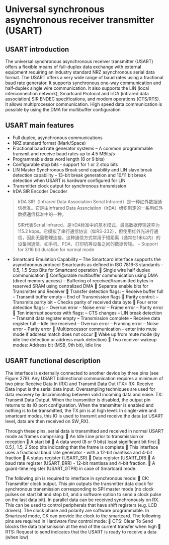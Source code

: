 # Universal synchronous asynchronous receiver transmitter (USART)

## USART introduction

The universal synchronous asynchronous receiver transmitter (USART) offers a flexible means of full-duplex data exchange with external equipment requiring an industry standard NRZ asynchronous serial data format. The USART offers a very wide range of baud rates using a fractional baud rate generator.
It supports synchronous one-way communication and half-duplex single wire communication. It also supports the LIN (local interconnection network), Smartcard Protocol and IrDA (infrared data association) SIR ENDEC specifications, and modem operations (CTS/RTS). It allows multiprocessor communication.
High speed data communication is possible by using the DMA for multibuffer configuration

## USART main features

- Full duplex, asynchronous communications
- NRZ standard format (Mark/Space)
- Fractional baud rate generator systems
  – A common programmable transmit and receive baud rates up to 4.5 MBits/s
- Programmable data word length (8 or 9 bits)
- Configurable stop bits - support for 1 or 2 stop bits
- LIN Master Synchronous Break send capability and LIN slave break detection capability
  – 13-bit break generation and 10/11 bit break detection when USART is hardware configured for LIN
- Transmitter clock output for synchronous transmission
- IrDA SIR Encoder Decoder

> IrDA SIR（Infrared Data Association Serial Infrared）是一种红外数据通信标准。它是由Infrared Data Association（IrDA）组织制定的一系列红外数据通信标准中的一种。
>
> SIR代表Serial Infrared，是IrDA标准中的基本模式，最高数据传输速率为115.2 kbps。它模拟了串行通信协议（如RS-232），但使用红外光进行通信，因此无需物理连接。这种通信方式常用于短距离（通常在1米以内）的设备间通信，如手机、PDA、打印机等设备之间的数据传输。
  – Support for 3/16 bit duration for normal mode
  
- Smartcard Emulation Capability
– The Smartcard interface supports the asynchronous protocol Smartcards as 
defined in ISO 7816-3 standards
– 0.5, 1.5 Stop Bits for Smartcard operation
 Single wire half duplex communication
 Configurable multibuffer communication using DMA (direct memory access)
– Buffering of received/transmitted bytes in reserved SRAM using centralized DMA
 Separate enable bits for Transmitter and Receiver
 Transfer detection flags:
– Receive buffer full
– Transmit buffer empty
– End of Transmission flags
 Parity control:
– Transmits parity bit
– Checks parity of received data byte
 Four error detection flags:
– Overrun error
– Noise error
– Frame error
– Parity error
 Ten interrupt sources with flags:
– CTS changes
– LIN break detection
– Transmit data register empty
– Transmission complete
– Receive data register full
– Idle line received
– Overrun error
– Framing error 
– Noise error
– Parity error
 Multiprocessor communication - enter into mute mode if address match does not occur
 Wake up from mute mode (by idle line detection or address mark detection)
 Two receiver wakeup modes: Address bit (MSB, 9th bit), Idle line

## USART functional description
The interface is externally connected to another device by three pins (see Figure 279). Any 
USART bidirectional communication requires a minimum of two pins: Receive Data In (RX) 
and Transmit Data Out (TX):
RX: Receive Data Input is the serial data input. Oversampling techniques are used for data 
recovery by discriminating between valid incoming data and noise.
TX: Transmit Data Output. When the transmitter is disabled, the output pin returns to its IO 
port configuration. When the transmitter is enabled and nothing is to be transmitted, the TX 
pin is at high level. In single-wire and smartcard modes, this IO is used to transmit and 
receive the data (at USART level, data are then received on SW_RX).

Through these pins, serial data is transmitted and received in normal USART mode as 
frames comprising: 
 An Idle Line prior to transmission or reception
 A start bit
 A data word (8 or 9 bits) least significant bit first
 0.5,1, 1.5, 2 Stop bits indicating that the frame is complete
 This interface uses a fractional baud rate generator - with a 12-bit mantissa and 4-bit 
fraction
 A status register (USART_SR)
 Data register (USART_DR)
 A baud rate register (USART_BRR) - 12-bit mantissa and 4-bit fraction.
 A guard-time register (USART_GTPR) in case of Smartcard mode.

The following pin is required to interface in synchronous mode:
 CK: Transmitter clock output. This pin outputs the transmitter data clock for 
synchronous transmission corresponding to SPI master mode (no clock pulses on start 
bit and stop bit, and a software option to send a clock pulse on the last data bit). In 
parallel data can be received synchronously on RX. This can be used to control 
peripherals that have shift registers (e.g. LCD drivers). The clock phase and polarity 
are software programmable. In Smartcard mode, CK can provide the clock to the 
smartcard.
The following pins are required in Hardware flow control mode:
 CTS: Clear To Send blocks the data transmission at the end of the current transfer 
when high
 RTS: Request to send indicates that the USART is ready to receive a data (when low)